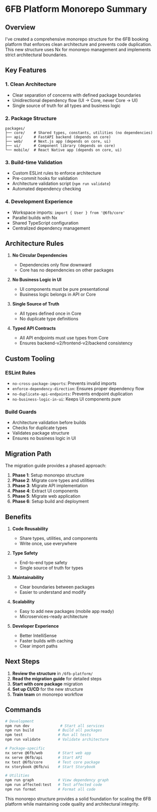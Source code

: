 # 6FB Platform Monorepo Summary

## Overview

I've created a comprehensive monorepo structure for the 6FB booking platform that enforces clean architecture and prevents code duplication. This new structure uses Nx for monorepo management and implements strict architectural boundaries.

## Key Features

### 1. **Clean Architecture**
- Clear separation of concerns with defined package boundaries
- Unidirectional dependency flow (UI → Core, never Core → UI)
- Single source of truth for all types and business logic

### 2. **Package Structure**
```
packages/
├── core/    # Shared types, constants, utilities (no dependencies)
├── api/     # FastAPI backend (depends on core)
├── web/     # Next.js app (depends on core, ui)
├── ui/      # Component library (depends on core)
└── mobile/  # React Native app (depends on core, ui)
```

### 3. **Build-time Validation**
- Custom ESLint rules to enforce architecture
- Pre-commit hooks for validation
- Architecture validation script (`npm run validate`)
- Automated dependency checking

### 4. **Development Experience**
- Workspace imports: `import { User } from '@6fb/core'`
- Parallel builds with Nx
- Shared TypeScript configuration
- Centralized dependency management

## Architecture Rules

1. **No Circular Dependencies**
   - Dependencies only flow downward
   - Core has no dependencies on other packages

2. **No Business Logic in UI**
   - UI components must be pure presentational
   - Business logic belongs in API or Core

3. **Single Source of Truth**
   - All types defined once in Core
   - No duplicate type definitions

4. **Typed API Contracts**
   - All API endpoints must use types from Core
   - Ensures backend-v2/frontend-v2/backend consistency

## Custom Tooling

### ESLint Rules
- `no-cross-package-imports`: Prevents invalid imports
- `enforce-dependency-direction`: Ensures proper dependency flow
- `no-duplicate-api-endpoints`: Prevents endpoint duplication
- `no-business-logic-in-ui`: Keeps UI components pure

### Build Guards
- Architecture validation before builds
- Checks for duplicate types
- Validates package structure
- Ensures no business logic in UI

## Migration Path

The migration guide provides a phased approach:
1. **Phase 1**: Setup monorepo structure
2. **Phase 2**: Migrate core types and utilities
3. **Phase 3**: Migrate API implementation
4. **Phase 4**: Extract UI components
5. **Phase 5**: Migrate web application
6. **Phase 6**: Setup build and deployment

## Benefits

1. **Code Reusability**
   - Share types, utilities, and components
   - Write once, use everywhere

2. **Type Safety**
   - End-to-end type safety
   - Single source of truth for types

3. **Maintainability**
   - Clear boundaries between packages
   - Easier to understand and modify

4. **Scalability**
   - Easy to add new packages (mobile app ready)
   - Microservices-ready architecture

5. **Developer Experience**
   - Better IntelliSense
   - Faster builds with caching
   - Clear import paths

## Next Steps

1. **Review the structure** in `/6fb-platform/`
2. **Read the migration guide** for detailed steps
3. **Start with core package** migration
4. **Set up CI/CD** for the new structure
5. **Train team** on monorepo workflow

## Commands

```bash
# Development
npm run dev              # Start all services
npm run build           # Build all packages
npm test                # Run all tests
npm run validate        # Validate architecture

# Package-specific
nx serve @6fb/web       # Start web app
nx serve @6fb/api       # Start API
nx test @6fb/core       # Test core package
nx storybook @6fb/ui    # Start Storybook

# Utilities
npm run graph           # View dependency graph
npm run affected:test   # Test affected code
npm run format          # Format all code
```

This monorepo structure provides a solid foundation for scaling the 6FB platform while maintaining code quality and architectural integrity.
